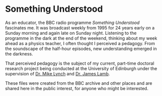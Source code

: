 # Something Understood

As an educator, the BBC radio programme *Something Understood* fascinates me. It was broadcast weekly from 1995 for 24 years early on a Sunday morning and again late on Sunday night. Listening to the programme in the dark at the end of the weekend, thinking about my week ahead as a physics teacher, I often thought I perceived a pedagogy. From the soundscape of the half-hour episodes, new understanding emerged in the darkness. 

That perceived pedagogy is the subject of my current, part-time doctoral research project being conducted at the University of Edinburgh under the supervision of [Dr. Mike Lynch](https://www.ed.ac.uk/profile/michael-lynch) and [Dr. James Lamb](https://www.ed.ac.uk/profile/james-lamb).

These files were created from the BBC archive and other places and are shared here in the public interest, for anyone who might be interested.
